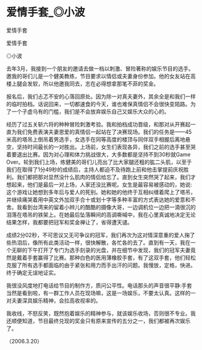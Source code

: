 # 爱情手套_◎小波

爱情手套

爱情手套

◎小波

去年3月，我接到一个朋友的邀请去做一档以刺激、冒险著称的娱乐节目的选手。邀我的哥们儿是一个健美教练，节目要求以情侣或夫妻身份参加。他的女友站在高楼上腿会发软，所以他邀我同去，志在必得想拿那笔不菲的奖金。

报名后，我们忐忑不安的心落回原处。因为除一对真夫妻外，其余全是和我们一样的临时拍档。话说回来，一切都速食的今天，谁也难保真情侣不会很快变陌路。为了一个子虚乌有的门槛，我们是不会放弃娱乐自己又娱乐大众的心的。

经历了过五关斩六将的种种冒险刺激考验。我和拍档成功晋级，和那对从开赛起一直为我们免费表演夫妻恩爱的真情侣一起站在了决赛现场。我们的任务是——45米高的塔吊上倒吊着男选手，女选手在同等高度的楼顶与同伴双手相握后离地悬空，坚持时间最长的一对胜出。上场前，女生们表现各异，我们之前的选手甚至哭着要退出比赛。因为对心理和体力挑战很大，大多数都是坚持不到30秒就Game Over。轮到我们上场，练健美的哥们儿亮出了比大家腿还粗的肱二头肌，以至于我们在取得了1分49秒的成绩后，主持人都迫不及待跑上前和他击掌提前庆祝胜利。我们都把那对显然没什么肌肉的情侣给忘了。直到女生突然哭了起来，我们才想起来，他们是最后一对上场，人家还没比赛呢。女生是最容易被感动的，她说:这个游戏让她想到多年后与爱人的死别。她和她的他终于互相纠缠着爬上了塔吊，并继续痛哭着用中英文外加双手合十或划十字等多种丰富的方式表达她的爱意和不舍。我看到台湾来的留着小辫儿的酷酷的摄像大哥，一边调机位一边把一滴很沉的泪落在塔吊的铁架上。在她最后坠落瞬间的高调嘶喊中，我在心里真诚地决定无论结果怎样，我都要把冠军和奖金禅让了，省得遭天谴。

成绩2分02秒，不可思议又无可争议的冠军，我们再次为这对情深意重的爱人掬了些热泪后，像所有此类活动一样，很快解散，各忙各的去了。直到有一天，我在一个无聊的下午打开了专门为选手刻录的光盘，并在细节中发现，我们的冠军夫妻竟然是戴着手套赢得了比赛。那种白色的医用薄橡胶手套，有了这双手套，他们轻松克服了所有选手都面临的由于紧张和用力而手出汗的问题。我慢放，定格，快进。终于确定无误地证实。

我很没风度地打电话给节目的制作方，质问公平性。电话那头的声音很平静:手套当然是看到啦，有一群工作人员在现场嘛，这是一场娱乐，不要太认真。这样的一对夫妻深具娱乐精神，会拉高收视率的。

我收线，不怒反笑，既然抱着娱乐的精神参与，就该娱乐收场，否则很不专业。我还顺便知道，节目最终兑现的奖金只有原来宣传的五分之一，我们都被再次娱乐了。

（2006.3.20）